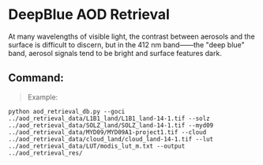 # DeepBlue AOD Retrieval

At many wavelengths of visible light, the contrast between aerosols and the surface is difficult to discern, but in the 412 nm band——the "deep blue" band, aerosol signals tend to be bright and surface features dark.

## Command:
> Example:

```shell
python aod_retrieval_db.py --goci ../aod_retrieval_data/L1B1_land/L1B1_land-14-1.tif --solz ../aod_retrieval_data/SOLZ_land/SOLZ_land-14-1.tif --myd09 ../aod_retrieval_data/MYD09/MYD09A1-project1.tif --cloud ../aod_retrieval_data/cloud_land/cloud_land-14-1.tif --lut ../aod_retrieval_data/LUT/modis_lut_m.txt --output ../aod_retrieval_res/
```